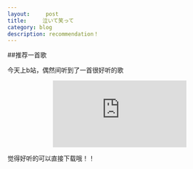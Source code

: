 ```yaml
---
layout:     post
title:     泣いて笑って
category: blog
description: recommendation！
---
```

##推荐一首歌

今天上b站，偶然间听到了一首很好听的歌
<p style="text-align:center"><embed src="http://lx.cdn.baidupcs.com/file/fdfb3a3dfcbabc476a7bd62b3320a7c3?bkt=p2-nj-918&xcode=de25945954a86c66d09779bd3a5a7f8230cf7bc9887a2e4fed03e924080ece4b&fid=2500693889-250528-870122163319568&time=1428500038&sign=FDTAXERLBH-DCb740ccc5511e5e8fedcff06b081203-78xckespxJ0NKJ%2B8KBmoTx%2FuaEY%3D&to=hc&fm=Nan,B,M,nc&sta_dx=11&sta_cs=479&sta_ft=mp3&sta_ct=2&newver=1&newfm=1&flow_ver=3&sl=75628623&expires=8h&rt=sh&r=139192063&mlogid=1911445726&vuk=925794269&vbdid=1287265407&fin=%E4%BD%90%E8%97%A4%E5%8F%B2%E6%9E%9C%20-%20%E6%B3%A3%E3%81%84%E3%81%A6%E7%AC%91%E3%81%A3%E3%81%A6.mp3&fn=%E4%BD%90%E8%97%A4%E5%8F%B2%E6%9E%9C%20-%20%E6%B3%A3%E3%81%84%E3%81%A6%E7%AC%91%E3%81%A3%E3%81%A6.mp3" ></embed></p>
觉得好听的可以直接下载哦！！